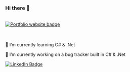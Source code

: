

### Hi there 👋

<br />
<div id="badges">

  <a href="http://oliverfox.uk/" target="_blank">
    <img src="https://img.shields.io/badge/Website-Oliverfox.uk-blueviolet" alt="Portfolio website badge"/>
  </a>
</div>
<br />
<br />
<p>
  🌱 I’m currently learning C# & .Net
</p>
<p>
  🔭 I’m currently working on a bug tracker built in C# & .Net
</p>

  <a href="https://www.linkedin.com/in/oliver-fox-uk/" target="_blank">
    <img src="https://img.shields.io/badge/LinkedIn-blue?style=for-the-badge&logo=linkedin&logoColor=white" alt="LinkedIn Badge"/>
  </a>


<!--
**digel4/digel4** is a ✨ _special_ ✨ repository because its `README.md` (this file) appears on your GitHub profile.

Here are some ideas to get you started:

🔭 I’m currently working on ...
- 🌱 I’m currently learning ...
- 👯 I’m looking to collaborate on ...
- 🤔 I’m looking for help with ...
- 💬 Ask me about ...
- 📫 How to reach me: ...
- 😄 Pronouns: ...
- ⚡ Fun fact: ...
-->
